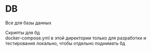 # DB
Все для базы данных  


Скрипты для бд  
docker-compose.yml в этой директории только для разработки и тестирования локально, чтобы отдельно поднимать бд